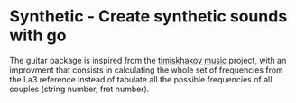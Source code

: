 # Synthetic - Create synthetic sounds with go

The guitar package is inspired from the [timiskhakov
music](https://github.com/timiskhakov/music) project, with an improvment
that consists in calculating the whole set of frequencies from the La3
reference instead of tabulate all the possible frequencies of all
couples (string number, fret number).
